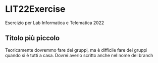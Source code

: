 # LIT22Exercise
Esercizio per Lab Informatica e Telematica 2022
## Titolo più piccolo
Teoricamente dovremmo fare dei gruppi, ma è difficile fare dei gruppi quando si è tutti a casa. Dovrei averlo scritto anche nel nome del branch
